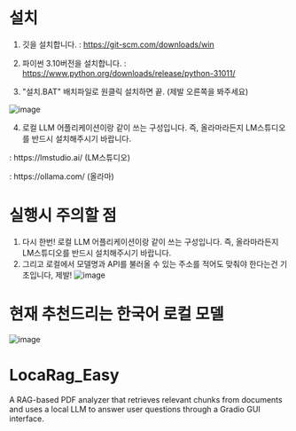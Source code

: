 # 설치
1. 깃을 설치합니다.
: https://git-scm.com/downloads/win

2. 파이썬 3.10버전을 설치합니다.
: https://www.python.org/downloads/release/python-31011/

3. "설치.BAT" 배치파일로 원클릭 설치하면 끝. (제발 오른쪽을 봐주세요)<p></p>

![image](https://github.com/user-attachments/assets/32b566a2-2947-430f-8dd2-6934e99953fd)

4. 로컬 LLM 어플리케이션이랑 같이 쓰는 구성입니다. 즉, 올라마라든지 LM스튜디오를 반드시 설치해주시기 바랍니다.
<p></p>
: https://lmstudio.ai/ (LM스튜디오)
<p></p>
: https://ollama.com/ (올라마)


# 실행시 주의할 점
1. 다시 한번! 
로컬 LLM 어플리케이션이랑 같이 쓰는 구성입니다. 즉, 올라마라든지 LM스튜디오를 반드시 설치해주시기 바랍니다.
2. 그리고 로컬에서 모델명과 API를 불러올 수 있는 주소를 적어도 맞춰야 한다는건 기초입니다, 제발!
![image](https://github.com/user-attachments/assets/0998506d-337e-4b3a-a1ae-fb2a5281dc4f)



# 현재 추천드리는 한국어 로컬 모델 
![image](https://github.com/user-attachments/assets/bdfa7e5a-caaa-4baa-86c7-8649a318d919)



# LocaRag_Easy
A RAG-based PDF analyzer that retrieves relevant chunks from documents and uses a local LLM to answer user questions through a Gradio GUI interface.
